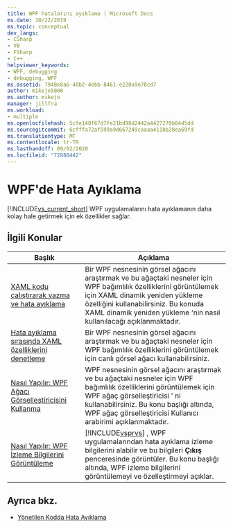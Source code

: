 ```yaml
---
title: WPF hatalarını ayıklama | Microsoft Docs
ms.date: 10/22/2019
ms.topic: conceptual
dev_langs:
- CSharp
- VB
- FSharp
- C++
helpviewer_keywords:
- WPF, debugging
- debugging, WPF
ms.assetid: 7948e8a6-40b2-4ebb-8461-e220a9e78cd7
author: mikejo5000
ms.author: mikejo
manager: jillfra
ms.workload:
- multiple
ms.openlocfilehash: 5cfe148f67d7fe21bd98d2442a4427270b84d5dd
ms.sourcegitcommit: 6cfffa72af599a9d667249caaaa411bb28ea69fd
ms.translationtype: MT
ms.contentlocale: tr-TR
ms.lasthandoff: 09/02/2020
ms.locfileid: "72888442"
---
```

# <a name="debugging-wpf"></a>WPF'de Hata Ayıklama

[!INCLUDE[vs_current_short](../code-quality/includes/vs_current_short_md.md)] WPF uygulamalarını hata ayıklamanın daha kolay hale getirmek için ek özellikler sağlar.

## <a name="related-topics"></a>İlgili Konular

| Başlık | Açıklama |
| - | - |
| [XAML kodu çalıştırarak yazma ve hata ayıklama](../xaml-tools/xaml-hot-reload.md) | Bir WPF nesnesinin görsel ağacını araştırmak ve bu ağaçtaki nesneler için WPF bağımlılık özelliklerini görüntülemek için XAML dinamik yeniden yükleme özelliğini kullanabilirsiniz. Bu konuda XAML dinamik yeniden yükleme 'nin nasıl kullanılacağı açıklanmaktadır. |
| [Hata ayıklama sırasında XAML özelliklerini denetleme](../xaml-tools/xaml-hot-reload.md) | Bir WPF nesnesinin görsel ağacını araştırmak ve bu ağaçtaki nesneler için WPF bağımlılık özelliklerini görüntülemek için canlı görsel ağacı kullanabilirsiniz. |
| [Nasıl Yapılır: WPF Ağacı Görselleştiricisini Kullanma](../debugger/how-to-use-the-wpf-tree-visualizer.md) | WPF nesnesinin görsel ağacını araştırmak ve bu ağaçtaki nesneler için WPF bağımlılık özelliklerini görüntülemek için WPF ağaç görselleştiricisi ' ni kullanabilirsiniz. Bu konu başlığı altında, WPF ağaç görselleştiricisi Kullanıcı arabirimi açıklanmaktadır. |
| [Nasıl Yapılır: WPF İzleme Bilgilerini Görüntüleme](../debugger/how-to-display-wpf-trace-information.md) | [!INCLUDE[vsprvs](../code-quality/includes/vsprvs_md.md)] , WPF uygulamalarından hata ayıklama izleme bilgilerini alabilir ve bu bilgileri **Çıkış** penceresinde görüntüler. Bu konu başlığı altında, WPF izleme bilgilerini görüntülemeyi ve özelleştirmeyi açıklar. |

## <a name="see-also"></a>Ayrıca bkz.
- [Yönetilen Kodda Hata Ayıklama](../debugger/debugging-managed-code.md)